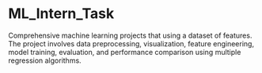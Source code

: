 # ML_Intern_Task
Comprehensive machine learning projects that  using a dataset of  features. The project involves data preprocessing, visualization, feature engineering, model training, evaluation, and performance comparison using multiple regression algorithms.
